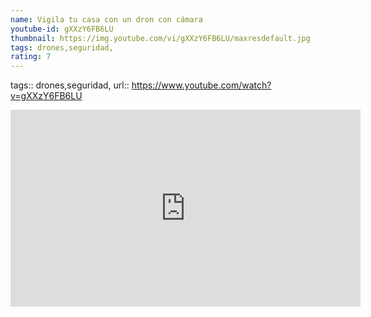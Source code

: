 ```yaml
---
name: Vigila tu casa con un dron con cámara
youtube-id: gXXzY6FB6LU
thumbnail: https://img.youtube.com/vi/gXXzY6FB6LU/maxresdefault.jpg
tags: drones,seguridad,
rating: 7
---
```

tags:: drones,seguridad,
url:: https://www.youtube.com/watch?v=gXXzY6FB6LU

<iframe width='560' height='315' src='https://www.youtube.com/embed/gXXzY6FB6LU' title='YouTube video player' frameborder='0' allow='accelerometer; autoplay; clipboard-write; encrypted-media; gyroscope; picture-in-picture; web-share' allowfullscreen></iframe>


